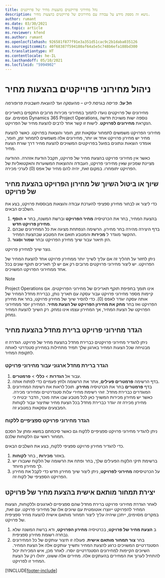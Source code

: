 ```yaml
---
title: נהל מחירוני פרויקטים בהצעות מחיר של פרויקטים
description: נושא זה מספק מידע על עבודה עם מחירונים של פרויקטים בהצעות מחיר.
author: rumant
ms.date: 03/30/2021
ms.topic: article
ms.reviewer: kfend
ms.author: rumant
ms.openlocfilehash: 926581f877f91e3a351d51cac9c2b1daba035126
ms.sourcegitcommit: 40f68387f594180af64a5e5c748b6efa188bd300
ms.translationtype: HT
ms.contentlocale: he-IL
ms.lasthandoff: 05/10/2021
ms.locfileid: "5994902"
---
```

# <a name="manage-project-price-lists-on-project-quotes"></a>ניהול מחירוני פרוייקטים בהצעות מחיר 

_**חל על**: פריסה בגרסת לייט – מהעסקה ועד להוצאת חשבונית פרופורמה_

מחירונים של פרויקטים נועדו לתמוך במחירוני מכירות מרובים התקפים בתאריכים מסוימים. עם Dynamics 365 Project Operations, נוספה ישות משויכת חדשה הנקראת **מחירונים לפרויקט**. לישות זו קשר אחד לרבים להצעת מחיר של הפרויקט.

מחירוני הפרויקט משמשים לתמחור עסקאות זמן, חומר והוצאות בפרויקט. כאשר להצעת מחיר יש מחירון פרוייקט אחד או יותר, מחירונים אלה משמשים לתמחור זמן, חומר, אומדני הוצאות ונתונים בפועל בפרויקטים המשויכים להצעת מחיר דרך שורת הצעת מחיר.

כאשר אין מחירוני פרויקט בהצעת מחיר של פרויקט, תקבל הודעת אזהרה. ההודעה מציינת שמכיוון שאין מחירוני פרויקט, העבודה וההוצאות המשוערות והאקטואליות של הפרויקט יתומחרו. במקום זאת, יהיה להם מחיר של אפס (0) לערכי מכירה.

## <a name="associate-or-disassociate-a-project-price-list-on-a-project-quote"></a>שיוך או ביטול השיוך של מחירון הפרויקט בהצעת מחיר של פרויקט

כדי ליצור או לבחור מחירון ספציפי להערכת עבודה והוצאות מבוססות פרויקט, בצע את השלבים הבאים.

1. בהצעת המחיר, בחר את הכרטיסיה **מחיר הפרויקט** וברשת המשנה, בחר **+ הוסף מחירון פרויקט חדש**.
2. בדף היצירה מהירה בחר מחירון. הרשימה הנפתחת מציגה את כל המחירונים שבהם ההקשר מוגדר ל **מכירות** והמטבע תואם את המטבע שבהצעת המחיר.
4. הזן תיאור עבור שיוך מחירון הפרויקט ובחר **שמור וסגור**.

נוצר שיוך למחירון פרויקט.

ניתן לחזור על תהליך זה אם עליך לשייך יותר ממחירון פרויקט אחד להצעת המחיר של הפרויקט. יש ליצור מחירוני פרויקטים מרובים רק אם יש לך תאריכים תוקף שונים בכל אחד ממחירוני הפרויקט המשויכים.

> [!NOTE]
> Project Operations אינו תומך בחפיפת תוקף תאריכים של מחירוני הפרויקטים. אם קיימות מספר מחירוני פרויקט עבור עסקה עם תאריך נותן, כברירת מחדל המחיר של אותה עסקה יוגדר לאפס (0).
כדי להסיר שיוך של מחירון פרויקט, בחר את מחירון הפרויקט ואז בחר **מחק את מחירון הפרויקט של הצעת מחיר**. המחירון יוסר ממחירוני הפרויקט של הצעת המחיר, אך המחירון עצמו אינו נמחק. רק השיוך להצעת המחיר נמחק.

## <a name="set-up-default-project-price-lists-on-a-quote"></a>הגדר מחירוני פרויקט ברירת מחדל בהצעת מחיר

ניתן להגדיר מחירוני פרויקטים כברירת מחדל בהצעת מחיר של פרויקט. הגדרה זו מבטיחה שכל הצעות המחיר בארגון שלך תמיד מתחילות במחירון סטנדרטי לאותה לתקופת המחיר.

### <a name="set-up-organizational-default-for-project-price-lists"></a>הגדר ברירת מחדל ארגוני עבור מחירוני פרויקט

1. עבור אל **הגדרות** > **כללי** > **פרמטרים**.
2. בדף הרשימה **פרמטרים פעילים**, אתר את הרשומה ולחץ פעמיים כדי לפתוח אותה. 
3. בדף **פרמטרים** בחר את הכרטיסיה **מחירון**. תוכל לראות את רשימת המחירונים המוגדרים כברירת מחדל. זוהי רשימת מחירי עלות סטנדרטיים ומחירוני מכירה. כאשר יש מחירון מכירות המשויך כאן לכל מטבע שבו אתה מוכר, הדבר יבטיח כי מחירון מכירה זה יוגדר כברירת מחדל בכל הצעת מחיר שתיצור עבור לקוחות המבצעים עסקאות במטבע זה.

### <a name="set-up-customer-specific-project-price-lists"></a>הגדר מחירוני פרויקט ספציפיים ללקוח

ניתן להגדיר מחירוני פרויקט ספציפיים ללקוח גם כאשר סיכמתם במשא ומתן על הסכם תמחור ראשי עם הלקוחות שלכם.

כדי להגדיר מחירון פרויקט ספציפי ללקוח, בצע את השלבים הבאים.

1. באזור **מכירות** , בחר **לקוחות**.
2. ברשימת תיקי הלקוח הפעילים שלך, בחר ופתח את הרשומה של הלקוח שעבורו יש לך מחירון מיוחד.
3. על הכרטיסיסה **מחירוני לפרויקט**, ניתן ליצור שיוך מחירון חדש כדי לקבל את מחירון הפרויקט הספציפי של לקוח זה.

## <a name="create-custom-pricing-on-a-project-quote"></a>יצירת תמחור מותאם אישית בהצעת מחיר של פרויקט

לאחר הגדרת מחירוני פרויקט ברירת מחדל שהם ספציפיים לארגונים וללקוחות, הצעות המחיר להפרויקט ייווצרו אוטומטית עם שיוכים אלו של מחירוני פרויקט. עם זאת, במקרים מסוימים, ייתכן שיהיה עליך ליצור תמחור מותאם אישית להצעת מחיר ספציפית של פרויקט. 

1. ב **הצעת מחיר של פרויקט**, בכרטיסיה **מחירון הפרויקט**, ודא ברשת המשנה שלא נבחרה רשומת מחירון ספציפית.
2. בחר **צור תמחור מותאם אישית**. פעולה זו תיצור עותקים של כל המחירונים הסטנדרטיים המשויכים כרגע להצעת המחיר ותשייך עותקים אלה אל הצעת המחיר. השיוכים הקיימות למחירונים הסטנדרטיים יוסרו. לאחר מכן, איש המכירות יכול להתחיל לערוך את המחירים בהעתקים אלה. מחירים אלה ששונו, יחולו רק על הצעת המחיר זו לפרויקט.


[!INCLUDE[footer-include](../../includes/footer-banner.md)]
